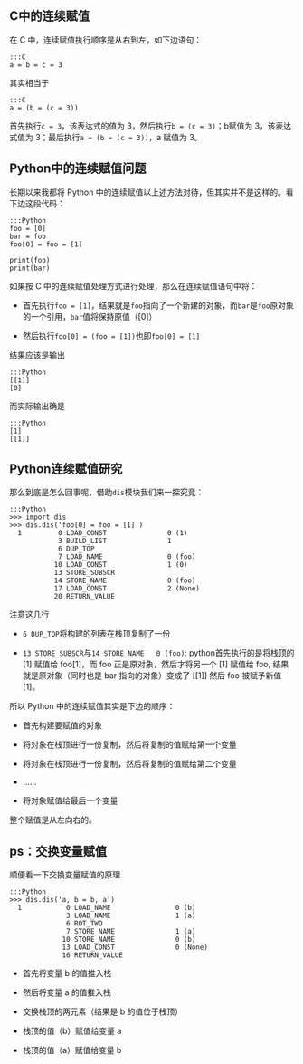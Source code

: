 ## C中的连续赋值

在 C 中，连续赋值执行顺序是从右到左，如下边语句：

    :::C
    a = b = c = 3

其实相当于

    :::C
    a = (b = (c = 3))

首先执行`c = 3`，该表达式的值为 3，然后执行`b = (c = 3)`；b赋值为 3，该表达式值为 3；最后执行`a = (b = (c = 3))`，a 赋值为 3。

## Python中的连续赋值问题

长期以来我都将 Python 中的连续赋值以上述方法对待，但其实并不是这样的。看下边这段代码：

    :::Python
    foo = [0]
    bar = foo
    foo[0] = foo = [1]

    print(foo)
    print(bar)

如果按 C 中的连续赋值处理方式进行处理，那么在连续赋值语句中将：

+ 首先执行`foo = [1]`，结果就是`foo`指向了一个新建的对象，而`bar`是`foo`原对象的一个引用，`bar`值将保持原值（[0]）

+ 然后执行`foo[0] = (foo = [1])`也即`foo[0] = [1]`

结果应该是输出

    :::Python
    [[1]]
    [0]

而实际输出确是

    :::Python
    [1]
    [[1]]

## Python连续赋值研究

那么到底是怎么回事呢，借助`dis`模块我们来一探究竟：

    :::Python
    >>> import dis
    >>> dis.dis('foo[0] = foo = [1]')
      1         0 LOAD_CONST               0 (1)
                3 BUILD_LIST               1
                6 DUP_TOP
                7 LOAD_NAME                0 (foo)
               10 LOAD_CONST               1 (0)
               13 STORE_SUBSCR
               14 STORE_NAME               0 (foo)
               17 LOAD_CONST               2 (None)
               20 RETURN_VALUE

注意这几行

+ `6 DUP_TOP`将构建的列表在栈顶复制了一份

+ `13 STORE_SUBSCR`与`14 STORE_NAME   0 (foo)`: python首先执行的是将栈顶的 [1] 赋值给 foo[1]，而 foo 正是原对象，然后才将另一个 [1] 赋值给 foo, 结果就是原对象（同时也是 bar 指向的对象）变成了 [[1]] 然后 foo 被赋予新值 [1]。

所以 Python 中的连续赋值其实是下边的顺序：

+ 首先构建要赋值的对象

+ 将对象在栈顶进行一份复制，然后将复制的值赋给第一个变量

+ 将对象在栈顶进行一份复制，然后将复制的值赋给第二个变量

+ ……

+ 将对象赋值给最后一个变量

整个赋值是从左向右的。

## ps：交换变量赋值

顺便看一下交换变量赋值的原理

    :::Python
    >>> dis.dis('a, b = b, a')
      1           0 LOAD_NAME                0 (b)
                  3 LOAD_NAME                1 (a)
                  6 ROT_TWO
                  7 STORE_NAME               1 (a)
                 10 STORE_NAME               0 (b)
                 13 LOAD_CONST               0 (None)
                 16 RETURN_VALUE

+ 首先将变量 b 的值推入栈

+ 然后将变量 a 的值推入栈

+ 交换栈顶的两元素（结果是 b 的值位于栈顶）

+ 栈顶的值（b）赋值给变量 a

+ 栈顶的值（a）赋值给变量 b